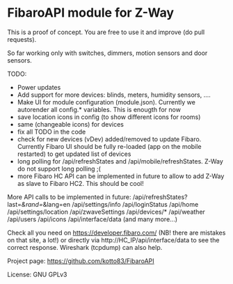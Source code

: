 # FibaroAPI module for Z-Way

This is a proof of concept. You are free to use it and improve (do pull requests).

So far working only with switches, dimmers, motion sensors and door sensors.

TODO:
- Power updates
- Add support for more devices: blinds, meters, humidity sensors, ....
- Make UI for module configuration (module.json). Currently we autorender all config.* variables. This is enougth for now
- save location icons in config (to show different icons for rooms)
- same (changeable icons) for devices
- fix all TODO in the code
- check for new devices (vDev) added/removed to update Fibaro. Currently Fibaro UI should be fully re-loaded (app on the mobile restarted) to get updated list of devices
- long polling for /api/refreshStates and /api/mobile/refreshStates. Z-Way do not support long polling ;(
- more Fibaro HC API can be implemented in future to allow to add Z-Way as slave to Fibaro HC2. This should be cool!

More API calls to be implemented in future:
/api/refreshStates?last=*&rand=*&lang=en
/api/settings/info
/api/loginStatus
/api/home
/api/settings/location
/api/zwaveSettings
/api/devices/*
/api/weather
/api/users
/api/icons
/api/interface/data
(and many more...)

Check all you need on https://developer.fibaro.com/ (NB! there are mistakes on that site, a lot!) or directly via http://HC_IP/api/interface/data to see the correct response.
Wireshark (tcpdump) can also help.

Project page: https://github.com/kotto83/FibaroAPI

License: GNU GPLv3
